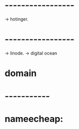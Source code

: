 


# -----------------
-> hotinger.
# -----------------
-> linode.
-> digital ocean  

# domain 

# -----------

# nameecheap:


